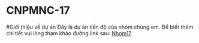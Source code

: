 # CNPMNC-17
#Giới thiệu về dự án
Đây là dự án tiến độ của nhóm chúng em.
Để biết thêm chi tiết vui lòng tham khảo đường link sau: [Nhom17](https://docs.google.com/spreadsheets/d/16p2DCYpoui8g2PTtO-b5eJkTmM66cDoNGHBrC5fYysY/edit?usp=sharing)
